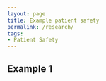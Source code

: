 ```yaml
---
layout: page
title: Example patient safety
permalink: /research/
tags:
- Patient Safety
---
```


## Example 1
